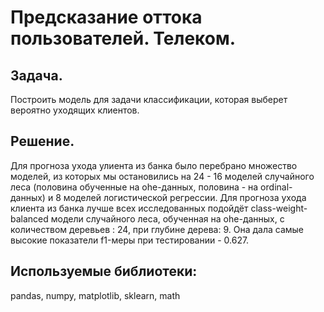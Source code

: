 # Предсказание оттока пользователей. Телеком.
## Задача. 
Построить модель для задачи классификации, которая выберет вероятно уходящих клиентов. 
## Решение. 
Для прогноза ухода улиента из банка было перебрано множество моделей, из которых мы остановились на 24 - 16 моделей случайного леса (половина обученные на ohe-данных, половина - на ordinal-данных) и 8 моделей логистической регрессии. Для прогноза ухода клиента из банка лучше всех исследованных подойдёт class-weight-balanced модели случайного леса, обученная на ohe-данных, с количеством деревьев : 24, при глубине дерева: 9. Она дала самые высокие показатели f1-меры при тестировании - 0.627.
## Используемые библиотеки:
pandas, numpy, matplotlib, sklearn, math
